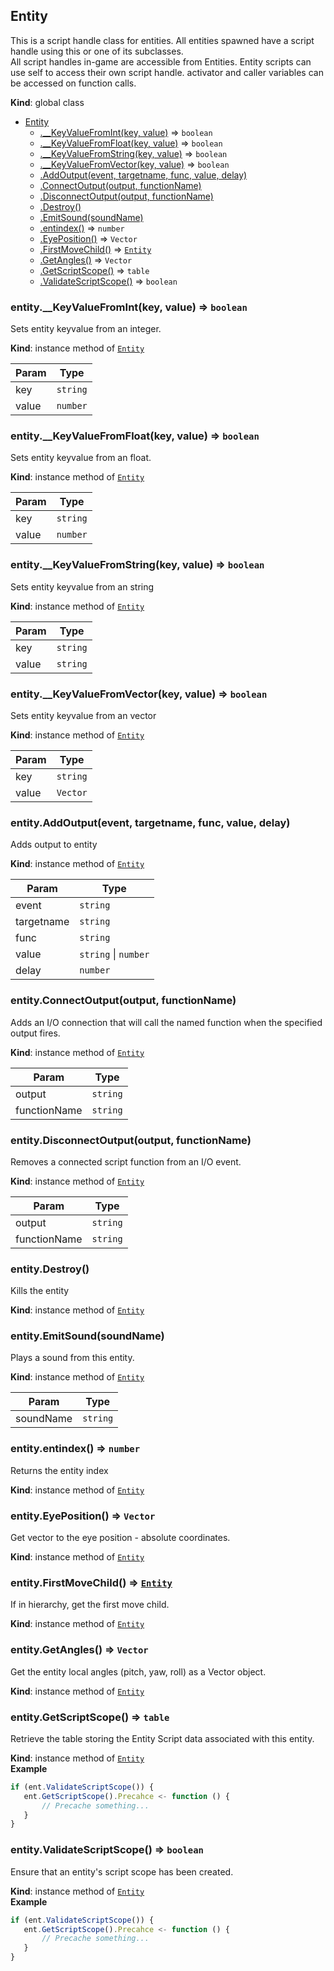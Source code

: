 <a name="Entity"></a>

## Entity
This is a script handle class for entities. All entities spawned have a script handle using this or one of its subclasses.  All script handles in-game are accessible from Entities. Entity scripts can use self to access their own script handle. activator and caller variables can be accessed on function calls.

**Kind**: global class  

* [Entity](#Entity)
    * [.__KeyValueFromInt(key, value)](#Entity+__KeyValueFromInt) ⇒ <code>boolean</code>
    * [.__KeyValueFromFloat(key, value)](#Entity+__KeyValueFromFloat) ⇒ <code>boolean</code>
    * [.__KeyValueFromString(key, value)](#Entity+__KeyValueFromString) ⇒ <code>boolean</code>
    * [.__KeyValueFromVector(key, value)](#Entity+__KeyValueFromVector) ⇒ <code>boolean</code>
    * [.AddOutput(event, targetname, func, value, delay)](#Entity+AddOutput)
    * [.ConnectOutput(output, functionName)](#Entity+ConnectOutput)
    * [.DisconnectOutput(output, functionName)](#Entity+DisconnectOutput)
    * [.Destroy()](#Entity+Destroy)
    * [.EmitSound(soundName)](#Entity+EmitSound)
    * [.entindex()](#Entity+entindex) ⇒ <code>number</code>
    * [.EyePosition()](#Entity+EyePosition) ⇒ <code>Vector</code>
    * [.FirstMoveChild()](#Entity+FirstMoveChild) ⇒ [<code>Entity</code>](#Entity)
    * [.GetAngles()](#Entity+GetAngles) ⇒ <code>Vector</code>
    * [.GetScriptScope()](#Entity+GetScriptScope) ⇒ <code>table</code>
    * [.ValidateScriptScope()](#Entity+ValidateScriptScope) ⇒ <code>boolean</code>

<a name="Entity+__KeyValueFromInt"></a>

### entity.\_\_KeyValueFromInt(key, value) ⇒ <code>boolean</code>
Sets entity keyvalue from an integer.

**Kind**: instance method of [<code>Entity</code>](#Entity)  

| Param | Type |
| --- | --- |
| key | <code>string</code> | 
| value | <code>number</code> | 

<a name="Entity+__KeyValueFromFloat"></a>

### entity.\_\_KeyValueFromFloat(key, value) ⇒ <code>boolean</code>
Sets entity keyvalue from an float.

**Kind**: instance method of [<code>Entity</code>](#Entity)  

| Param | Type |
| --- | --- |
| key | <code>string</code> | 
| value | <code>number</code> | 

<a name="Entity+__KeyValueFromString"></a>

### entity.\_\_KeyValueFromString(key, value) ⇒ <code>boolean</code>
Sets entity keyvalue from an string

**Kind**: instance method of [<code>Entity</code>](#Entity)  

| Param | Type |
| --- | --- |
| key | <code>string</code> | 
| value | <code>string</code> | 

<a name="Entity+__KeyValueFromVector"></a>

### entity.\_\_KeyValueFromVector(key, value) ⇒ <code>boolean</code>
Sets entity keyvalue from an vector

**Kind**: instance method of [<code>Entity</code>](#Entity)  

| Param | Type |
| --- | --- |
| key | <code>string</code> | 
| value | <code>Vector</code> | 

<a name="Entity+AddOutput"></a>

### entity.AddOutput(event, targetname, func, value, delay)
Adds output to entity

**Kind**: instance method of [<code>Entity</code>](#Entity)  

| Param | Type |
| --- | --- |
| event | <code>string</code> | 
| targetname | <code>string</code> | 
| func | <code>string</code> | 
| value | <code>string</code> \| <code>number</code> | 
| delay | <code>number</code> | 

<a name="Entity+ConnectOutput"></a>

### entity.ConnectOutput(output, functionName)
Adds an I/O connection that will call the named function when the specified output fires.

**Kind**: instance method of [<code>Entity</code>](#Entity)  

| Param | Type |
| --- | --- |
| output | <code>string</code> | 
| functionName | <code>string</code> | 

<a name="Entity+DisconnectOutput"></a>

### entity.DisconnectOutput(output, functionName)
Removes a connected script function from an I/O event.

**Kind**: instance method of [<code>Entity</code>](#Entity)  

| Param | Type |
| --- | --- |
| output | <code>string</code> | 
| functionName | <code>string</code> | 

<a name="Entity+Destroy"></a>

### entity.Destroy()
Kills the entity

**Kind**: instance method of [<code>Entity</code>](#Entity)  
<a name="Entity+EmitSound"></a>

### entity.EmitSound(soundName)
Plays a sound from this entity.

**Kind**: instance method of [<code>Entity</code>](#Entity)  

| Param | Type |
| --- | --- |
| soundName | <code>string</code> | 

<a name="Entity+entindex"></a>

### entity.entindex() ⇒ <code>number</code>
Returns the entity index

**Kind**: instance method of [<code>Entity</code>](#Entity)  
<a name="Entity+EyePosition"></a>

### entity.EyePosition() ⇒ <code>Vector</code>
Get vector to the eye position - absolute coordinates.

**Kind**: instance method of [<code>Entity</code>](#Entity)  
<a name="Entity+FirstMoveChild"></a>

### entity.FirstMoveChild() ⇒ [<code>Entity</code>](#Entity)
If in hierarchy, get the first move child.

**Kind**: instance method of [<code>Entity</code>](#Entity)  
<a name="Entity+GetAngles"></a>

### entity.GetAngles() ⇒ <code>Vector</code>
Get the entity local angles (pitch, yaw, roll) as a Vector object.

**Kind**: instance method of [<code>Entity</code>](#Entity)  
<a name="Entity+GetScriptScope"></a>

### entity.GetScriptScope() ⇒ <code>table</code>
Retrieve the table storing the Entity Script data associated with this entity.

**Kind**: instance method of [<code>Entity</code>](#Entity)  
**Example**  
```js
if (ent.ValidateScriptScope()) {   ent.GetScriptScope().Precahce <- function () {       // Precache something...   }}
```
<a name="Entity+ValidateScriptScope"></a>

### entity.ValidateScriptScope() ⇒ <code>boolean</code>
Ensure that an entity's script scope has been created.

**Kind**: instance method of [<code>Entity</code>](#Entity)  
**Example**  
```js
if (ent.ValidateScriptScope()) {   ent.GetScriptScope().Precahce <- function () {       // Precache something...   }}
```
